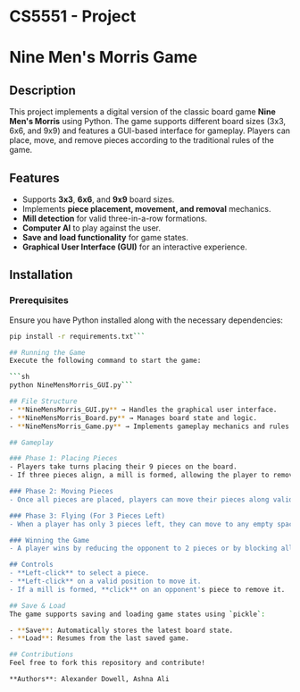 # CS5551 - Project
# Nine Men's Morris Game

## Description
This project implements a digital version of the classic board game **Nine Men's Morris** using Python. The game supports different board sizes (3x3, 6x6, and 9x9) and features a GUI-based interface for gameplay. Players can place, move, and remove pieces according to the traditional rules of the game.

## Features
- Supports **3x3**, **6x6**, and **9x9** board sizes.
- Implements **piece placement, movement, and removal** mechanics.
- **Mill detection** for valid three-in-a-row formations.
- **Computer AI** to play against the user.
- **Save and load functionality** for game states.
- **Graphical User Interface (GUI)** for an interactive experience.

## Installation

### Prerequisites
Ensure you have Python installed along with the necessary dependencies:
```sh
pip install -r requirements.txt```

## Running the Game
Execute the following command to start the game:

```sh
python NineMensMorris_GUI.py```

## File Structure
- **NineMensMorris_GUI.py** → Handles the graphical user interface.
- **NineMensMorris_Board.py** → Manages board state and logic.
- **NineMensMorris_Game.py** → Implements gameplay mechanics and rules.

## Gameplay

### Phase 1: Placing Pieces
- Players take turns placing their 9 pieces on the board.
- If three pieces align, a mill is formed, allowing the player to remove an opponent's piece.

### Phase 2: Moving Pieces
- Once all pieces are placed, players can move their pieces along valid paths.

### Phase 3: Flying (For 3 Pieces Left)
- When a player has only 3 pieces left, they can move to any empty space.

### Winning the Game
- A player wins by reducing the opponent to 2 pieces or by blocking all their moves.

## Controls
- **Left-click** to select a piece.
- **Left-click** on a valid position to move it.
- If a mill is formed, **click** on an opponent's piece to remove it.

## Save & Load
The game supports saving and loading game states using `pickle`:

- **Save**: Automatically stores the latest board state.
- **Load**: Resumes from the last saved game.

## Contributions
Feel free to fork this repository and contribute!

**Authors**: Alexander Dowell, Ashna Ali
